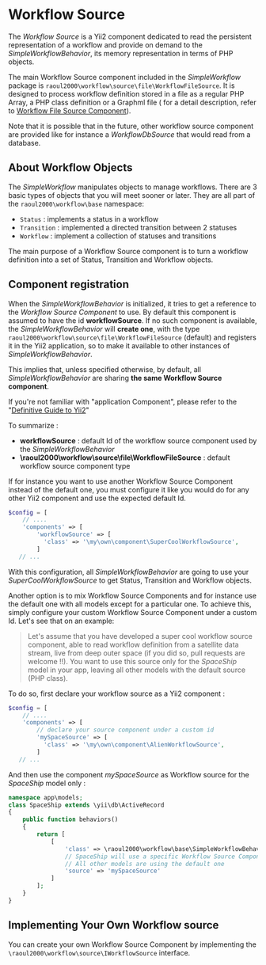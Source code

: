 # Workflow Source

The *Workflow Source* is a Yii2 component dedicated to read the persistent representation of a workflow and provide on demand to the *SimpleWorkflowBehavior*, its memory representation in terms of PHP objects.

The main Workflow Source component included in the *SimpleWorkflow* package is `raoul2000\workflow\source\file\WorkflowFileSource`. It is designed to process workflow definition stored in a file as a regular PHP Array, a PHP class definition or a Graphml file ( for a detail description, refer to [Workflow File Source Component](source-file.md)).

Note that it is possible that in the future, other workflow source component are provided like for instance a *WorkflowDbSource* that would read from a database.

## About Workflow Objects

The *SimpleWorkflow* manipulates objects to manage workflows. There are 3 basic types of objects that you will meet sooner or later. They are all part of the `raoul2000\workflow\base` namespace:

- `Status` : implements a status in a workflow
- `Transition` : implemented a directed transition between 2 statuses
- `Workflow` : implement a collection of statuses and transitions

The main purpose of a Workflow Source component is to turn a workflow definition into a set of Status, Transition and Workflow objects.


## Component registration

When the *SimpleWorkflowBehavior* is initialized, it tries to get a reference to the *Workflow Source Component* to use. By default this component is assumed to have the id **workflowSource**. If no such component is available, the *SimpleWorkflowBehavior* will **create one**, with the type `raoul2000\workflow\source\file\WorkflowFileSource` (default) and registers it in the Yii2 application, so to make it available to other instances of *SimpleWorkflowBehavior*.

This implies that, unless specified otherwise, by default, all *SimpleWorkflowBehavior* are sharing **the same Workflow Source component**.

If you're not familiar with "application Component", please refer to the "[Definitive Guide to Yii2](http://www.yiiframework.com/doc-2.0/guide-structure-application-components.html)"

To summarize :

- **workflowSource** : default Id of the workflow source component used by the *SimpleWorkflowBehavior*
- **\raoul2000\workflow\source\file\WorkflowFileSource** : default workflow source component type

If for instance you want to use another Workflow Source Component instead of the default one, you must configure it like you would do for any other Yii2 component and use the expected default Id.

```php
$config = [
    // ....
    'components' => [
        'workflowSource' => [
          'class' => '\my\own\component\SuperCoolWorkflowSource',
        ]
   // ...
```
With this configuration, all *SimpleWorkflowBehavior* are going to use your *SuperCoolWorkflowSource* to get Status, Transition and Workflow objects.

Another option is to mix Workflow Source Components and for instance use the default one with all models except for a particular one. To achieve this, simply configure your custom Workflow Source Component under a custom Id. Let's see that on an example:

> Let's assume that you have developed a super cool workflow source component, able to read workflow definition from a satellite data stream, live
from deep outer space (if you did so, pull requests are welcome !!). You want to use this source only for the *SpaceShip* model in your app, leaving all other models
with the default source (PHP class).

To do so, first declare your workflow source as a Yii2 component :

```php
$config = [
    // ....
    'components' => [
    	// declare your source component under a custom id
        'mySpaceSource' => [
          'class' => '\my\own\component\AlienWorkflowSource',
        ]
   // ...
```

And then use the component *mySpaceSource* as Workflow source for the *SpaceShip* model only :

```php
namespace app\models;
class SpaceShip extends \yii\db\ActiveRecord
{
    public function behaviors()
    {
    	return [
			[
				'class' => \raoul2000\workflow\base\SimpleWorkflowBehavior::className(),
				// SpaceShip will use a specific Workflow Source Component
				// All other models are using the default one
				'source' => 'mySpaceSource'
			]
    	];
    }
}
```


## Implementing Your Own Workflow source

You can create your own Workflow Source Component by implementing the `\raoul2000\workflow\source\IWorkflowSource` interface.

